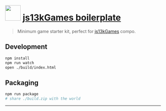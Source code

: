 # <img src="http://2016.js13kgames.com/img/logo.png" height="50" /> [js13kGames boilerplate](http://js13kgames.com/#rules)

> Minimum game starter kit, perfect for [js13kGames](http://js13kgames.com) compo.

## Development

```bash
npm install
npm run watch
open ./build/index.html
```

## Packaging

```bash
npm run package
# share ./build.zip with the world 
```

---
